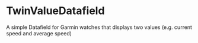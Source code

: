 # TwinValueDatafield

A simple Datafield for Garmin watches that displays two values (e.g. current speed and average speed)
